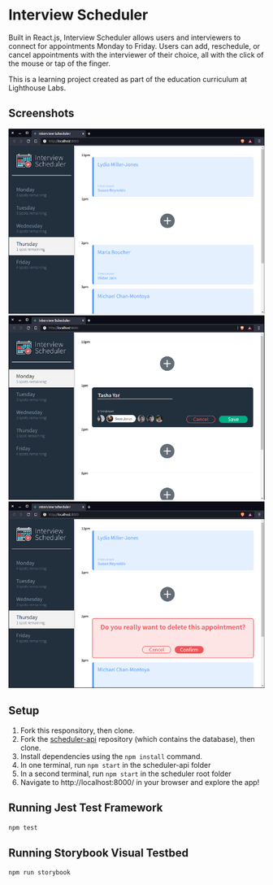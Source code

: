 # Interview Scheduler

Built in React.js, Interview Scheduler allows users and interviewers to connect for appointments Monday to Friday. Users can add, reschedule, or cancel appointments with the interviewer of their choice, all with the click of the mouse or tap of the finger.

This is a learning project created as part of the education curriculum at Lighthouse Labs.

## Screenshots

!["Browse your appointments"](https://github.com/rjlmacfarlane/scheduler/blob/master/public/docs/screenshot-01.png)
!["Select an interviewer, save your appointment"](https://github.com/rjlmacfarlane/scheduler/blob/master/public/docs/screenshot-02.png)
!["Be sure before cancelling your appointment!"](https://github.com/rjlmacfarlane/scheduler/blob/master/public/docs/screenshot-03.png)

## Setup

1. Fork this responsitory, then clone.
2. Fork the [scheduler-api](https://github.com/rjlmacfarlane/scheduler-api) repository (which contains the database), then clone.
3. Install dependencies using the ```npm install``` command.
4. In one terminal, run ```npm start``` in the scheduler-api folder
5. In a second terminal, run ```npm start``` in the scheduler root folder
6. Navigate to http://localhost:8000/ in your browser and explore the app!

## Running Jest Test Framework

```sh
npm test
```

## Running Storybook Visual Testbed

```sh
npm run storybook
```
